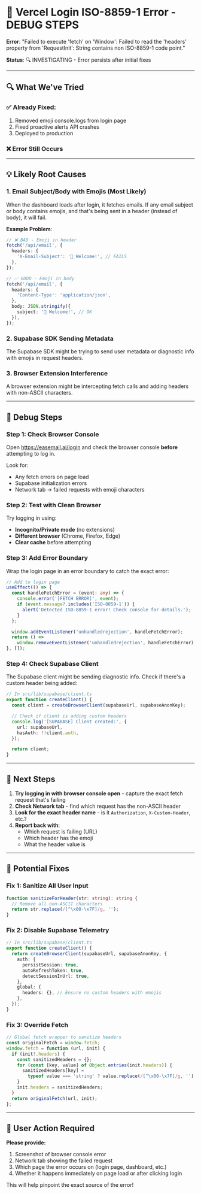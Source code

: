 # 🐛 Vercel Login ISO-8859-1 Error - DEBUG STEPS

**Error**: "Failed to execute 'fetch' on 'Window': Failed to read the 'headers' property from 'RequestInit': String contains non ISO-8859-1 code point."

**Status**: 🔍 INVESTIGATING - Error persists after initial fixes

---

## 🔍 What We've Tried

### ✅ Already Fixed:

1. Removed emoji console.logs from login page
2. Fixed proactive alerts API crashes
3. Deployed to production

### ❌ Error Still Occurs

---

## 💡 Likely Root Causes

### 1. **Email Subject/Body with Emojis** (Most Likely)

When the dashboard loads after login, it fetches emails. If any email subject or body contains emojis, and that's being sent in a header (instead of body), it will fail.

**Example Problem**:

```typescript
// ❌ BAD - Emoji in header
fetch('/api/email', {
  headers: {
    'X-Email-Subject': '🎉 Welcome!', // FAILS
  },
});

// ✅ GOOD - Emoji in body
fetch('/api/email', {
  headers: {
    'Content-Type': 'application/json',
  },
  body: JSON.stringify({
    subject: '🎉 Welcome!', // OK
  }),
});
```

### 2. **Supabase SDK Sending Metadata**

The Supabase SDK might be trying to send user metadata or diagnostic info with emojis in request headers.

### 3. **Browser Extension Interference**

A browser extension might be intercepting fetch calls and adding headers with non-ASCII characters.

---

## 🧪 Debug Steps

### Step 1: Check Browser Console

Open https://easemail.ai/login and check the browser console **before** attempting to log in.

Look for:

- Any fetch errors on page load
- Supabase initialization errors
- Network tab → failed requests with emoji characters

### Step 2: Test with Clean Browser

Try logging in using:

- **Incognito/Private mode** (no extensions)
- **Different browser** (Chrome, Firefox, Edge)
- **Clear cache** before attempting

### Step 3: Add Error Boundary

Wrap the login page in an error boundary to catch the exact error:

```typescript
// Add to login page
useEffect(() => {
  const handleFetchError = (event: any) => {
    console.error('[FETCH ERROR]', event);
    if (event.message?.includes('ISO-8859-1')) {
      alert('Detected ISO-8859-1 error! Check console for details.');
    }
  };

  window.addEventListener('unhandledrejection', handleFetchError);
  return () =>
    window.removeEventListener('unhandledrejection', handleFetchError);
}, []);
```

### Step 4: Check Supabase Client

The Supabase client might be sending diagnostic info. Check if there's a custom header being added:

```typescript
// In src/lib/supabase/client.ts
export function createClient() {
  const client = createBrowserClient(supabaseUrl, supabaseAnonKey);

  // Check if client is adding custom headers
  console.log('[SUPABASE] Client created:', {
    url: supabaseUrl,
    hasAuth: !!client.auth,
  });

  return client;
}
```

---

## 🎯 Next Steps

1. **Try logging in with browser console open** - capture the exact fetch request that's failing
2. **Check Network tab** - find which request has the non-ASCII header
3. **Look for the exact header name** - is it `Authorization`, `X-Custom-Header`, etc.?
4. **Report back with**:
   - Which request is failing (URL)
   - Which header has the emoji
   - What the header value is

---

## 🔧 Potential Fixes

### Fix 1: Sanitize All User Input

```typescript
function sanitizeForHeader(str: string): string {
  // Remove all non-ASCII characters
  return str.replace(/[^\x00-\x7F]/g, '');
}
```

### Fix 2: Disable Supabase Telemetry

```typescript
// In src/lib/supabase/client.ts
export function createClient() {
  return createBrowserClient(supabaseUrl, supabaseAnonKey, {
    auth: {
      persistSession: true,
      autoRefreshToken: true,
      detectSessionInUrl: true,
    },
    global: {
      headers: {}, // Ensure no custom headers with emojis
    },
  });
}
```

### Fix 3: Override Fetch

```typescript
// Global fetch wrapper to sanitize headers
const originalFetch = window.fetch;
window.fetch = function (url, init) {
  if (init?.headers) {
    const sanitizedHeaders = {};
    for (const [key, value] of Object.entries(init.headers)) {
      sanitizedHeaders[key] =
        typeof value === 'string' ? value.replace(/[^\x00-\x7F]/g, '') : value;
    }
    init.headers = sanitizedHeaders;
  }
  return originalFetch(url, init);
};
```

---

## 📝 User Action Required

**Please provide:**

1. Screenshot of browser console error
2. Network tab showing the failed request
3. Which page the error occurs on (login page, dashboard, etc.)
4. Whether it happens immediately on page load or after clicking login

This will help pinpoint the exact source of the error!
